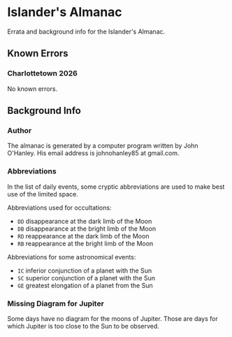 # Islander's Almanac

Errata and background info for the Islander's Almanac. 

## Known Errors

### Charlottetown 2026 
No known errors.

## Background Info

### Author

The almanac is generated by a computer program written by John O'Hanley.
His email address is johnohanley85 at gmail.com.

### Abbreviations
In the list of daily events, some cryptic abbreviations are used to make best use of the limited space.

Abbreviations used for occultations:
- `DD` disappearance at the dark limb of the Moon
- `DB` disappearance at the bright limb of the Moon
- `RD` reappearance at the dark limb of the Moon
- `RB` reappearance at the bright limb of the Moon

Abbreviations for some astronomical events:
- `IC` inferior conjunction of a planet with the Sun
- `SC` superior conjunction of a planet with the Sun
- `GE` greatest elongation of a planet from the Sun


### Missing Diagram for Jupiter
Some days have no diagram for the moons of Jupiter. 
Those are days for which Jupiter is too close to the Sun to be observed.
